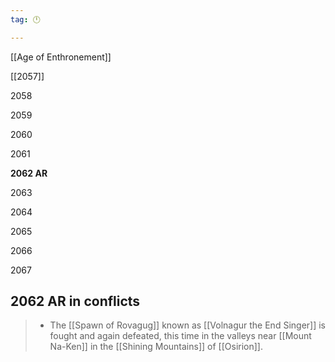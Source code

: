 ```yaml
---
tag: 🕛

---
```

[[Age of Enthronement]]


[[2057]]

2058

2059

2060

2061

**2062 AR**

2063

2064

2065

2066

2067



## 2062 AR in conflicts

>  - The [[Spawn of Rovagug]] known as [[Volnagur the End Singer]] is fought and again defeated, this time in the valleys near [[Mount Na-Ken]] in the [[Shining Mountains]] of [[Osirion]].






